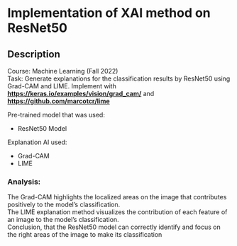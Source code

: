 # Implementation of XAI method on ResNet50
## Description
Course: Machine Learning (Fall 2022) <br />
Task: Generate explanations for the classification results by ResNet50 using Grad-CAM and LIME. Implement with **https://keras.io/examples/vision/grad_cam/** and **https://github.com/marcotcr/lime**


Pre-trained model that was used:  
- ResNet50 Model


Explanation AI used:  
- Grad-CAM
- LIME


### Analysis:
The Grad-CAM highlights the localized areas on the image that contributes positively to the model’s classification. <br />
The LIME explanation method visualizes the contribution of each feature of an image to the model’s classification. <br />
Conclusion, that the ResNet50 model can correctly identify and focus on the right areas of the image to make its classification

